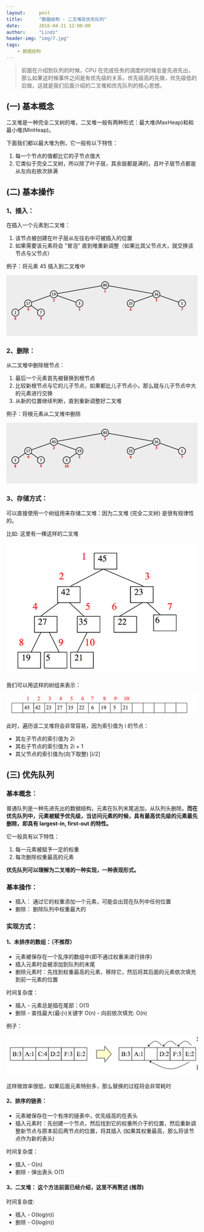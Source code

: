 ```yaml
---
layout:     post
title:      "数据结构 - 二叉堆及优先队列"
date:       2016-04-21 12:00:00
author:     "Lindz"
header-img: "img/7.jpg"
tags:
    - 数据结构
---
```


> 前面在介绍到队列的时候，CPU 在完成任务的调度的时候总是先进先出，那么如果这时候事件之间是有优先级的关系，优先级高的先做，优先级低的后做，这就是我们后面介绍的二叉堆和优先队列的核心思想。

## (一) 基本概念

二叉堆是一种完全二叉树的堆，二叉堆一般有两种形式：最大堆(MaxHeap)和和最小堆(MinHeap)。

下面我们都以最大堆为例，它一般有以下特性：

1. 每一个节点的值都比它的子节点值大
2. 它类似于完全二叉树，所以除了叶子层，其余层都是满的，且叶子层节点都是从左向右依次排满

## (二) 基本操作

### 1、插入：

在插入一个元素到二叉堆：

1. 该节点被创建在叶子层从左往右中可被插入的位置
2. 如果需要该元素将会 "冒泡" 直到堆重新调整（如果比其父节点大，就交换该节点与父节点）

例子：将元素 45 插入到二叉堆中

![](/assets/2016-04-21-binary-heap/1.gif)

### 2、删除：

从二叉堆中删除根节点：

1. 最后一个元素首先被替换到根节点
2. 比较新根节点与它的儿子节点，如果都比儿子节点小，那么就与儿子节点中大的元素进行交换
3. 从新的位置继续判断，直到重新调整好二叉堆

例子：将根元素从二叉堆中删除

![](/assets/2016-04-21-binary-heap/2.gif)

### 3、存储方式：

可以直接使用一个树组用来存储二叉堆：因为二叉堆 (完全二叉树) 是很有规律性的。

比如: 这里有一棵这样的二叉堆

![](/assets/2016-04-21-binary-heap/1.png)

我们可以用这样的树组来表示：

![](/assets/2016-04-21-binary-heap/2.png)

 此时，遍历该二叉堆将会非常容易，因为索引值为 i 的节点：

* 其左子节点的索引值为 2i
* 其右子节点的索引值为 2i + 1
* 其父节点的索引值为(向下取整) [i/2]

## (三) 优先队列

### 基本概念：

普通队列是一种先进先出的数据结构，元素在队列末尾追加，从队列头删除。**而在优先队列中，元素被赋予优先级，当访问元素的时候，具有最高优先级的元素最先删除，即具有 largest-in, first-out 的特性。**

它一般具有以下特性：

1. 每一元素被赋予一定的权重
2. 每次删除权重最高的元素

**优先队列可以理解为二叉堆的一种实现，一种表现形式。**

### 基本操作：

* 插入： 通过它的权重添加一个元素，可能会出现在队列中任何位置
* 删除： 删除队列中权重最大的

### 实现方式：

#### 1、未排序的数组：（不推荐）

* 元素被保存在一个乱序的数组中(即不通过权重来进行排序)
* 插入元素时会被添加到队列的末尾
* 删除元素时：先找到权重最高的元素，移除它，然后将其后面的元素依次填充到前一元素的位置

时间复杂度：

* 插入 - 元素总是插在尾部：O(1)
* 删除 - 查找最大(最小)关键字 O(n) - 向前依次填充: O(n)

例子：

![](/assets/2016-04-21-binary-heap/3.png)

这样做效率很低，如果后面元素特别多，那么替换的过程将会非常耗时

#### 2、排序的链表：

* 元素被保存在一个有序的链表中，优先级高的在表头
* 插入元素时：先创建一个节点，然后找到它的权重所介于的位置，然后重新调整新节点与原本前后两节点的位置，将其插入 (如果其权重最高，那么将该节点作为新的表头)

时间复杂度：

* 插入 - O(n)
* 删除 - 弹出表头 O(1)

#### 3、二叉堆： 这个方法前面已经介绍，这里不再赘述 (推荐)

时间复杂度:

* 插入 - O(log(n))
* 删除 - O(log(n))



